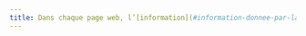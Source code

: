 ```yaml
---
title: Dans chaque page web, l’[information](#information-donnee-par-la-couleur) ne doit pas être donnée uniquement par la couleur. Cette règle est-elle respectée ?
---
```

